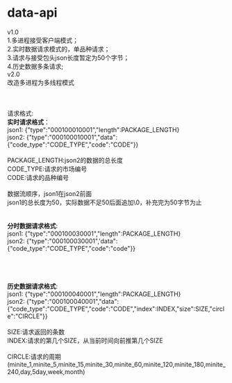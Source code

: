 # data-api<br/>
v1.0<br/>
1.多进程接受客户端模式；<br/>
2.实时数据请求模式的，单品种请求；<br/>
3.请求与接受包头json长度暂定为50个字节；<br/>
4.历史数据多条请求;<br/>
v2.0<br/>
改造多进程为多线程模式<br/>
<br/>
<br/>
<br/>
请求格式:<br/>
	<b>实时请求格式</b>：<br/>
json1:	{"type":"000100010001","length":PACKAGE_LENGTH}<br/>
json2:	{"type":"000100010001","data":{"code_type":"CODE_TYPE","code":"CODE"}}<br/>
	<br/>
	PACKAGE_LENGTH:json2的数据的总长度<br/>
	CODE_TYPE:请求的市场编号<br/>
	CODE:请求的品种编号<br/>
	<br/>
	数据流顺序，json1在json2前面<br/>
	json1的总长度为50，实际数据不足50后面追加\0，补充完为50字节为止<br/>
<br/>
<br/>
	<b>分时数据请求格式</b>:<br/>
json1:  {"type":"000100030001","length":PACKAGE_LENGTH}<br/>
json2:  {"type":"000100030001",'data":{"code_type":"CODE_TYPE","code":"code"}}<br/>
	<br/>	
<br/>
<br/>
	<b>历史数据请求格式</b>:<br/>
json1:  {"type":"000100040001","length":PACKAGE_LENGTH}<br/>
json2:  {"type":"000100040001","data":{"code_type":"CODE_TYPE","code":"CODE","index":INDEX,"size":SIZE,"circle":"CIRCLE"}}<br/>
	<br/>
	SIZE:请求返回的条数<br/>
	INDEX:请求的第几个SIZE，从当前时间向前推第几个SIZE<br/>	
	CIRCLE:请求的周期(minite_1,minite_5,minite_15,minite_30,minite_60,minite_120,minite_180,minite_240,day,5day,week,month)
	<br/>
<br/>

